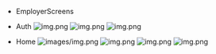 - EmployerScreens

- Auth
![img.png](images/welcome.png)
![img.png](images/register.png)
![img.png](images/login.png)

- Home
![images/img.png](images/img.png)
![img.png](images/img2.png)
![img.png](images/add_job.png)
![img.png](images/applications.png)
